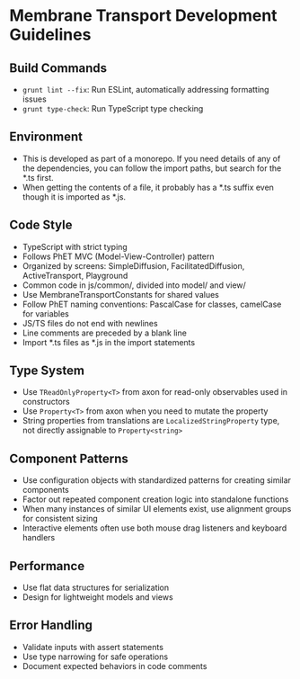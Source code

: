 # Membrane Transport Development Guidelines

## Build Commands
- `grunt lint --fix`: Run ESLint, automatically addressing formatting issues
- `grunt type-check`: Run TypeScript type checking

## Environment
- This is developed as part of a monorepo. If you need details of any of the dependencies, you can follow the import paths, but search for the *.ts first.
- When getting the contents of a file, it probably has a *.ts suffix even though it is imported as *.js.

## Code Style
- TypeScript with strict typing
- Follows PhET MVC (Model-View-Controller) pattern
- Organized by screens: SimpleDiffusion, FacilitatedDiffusion, ActiveTransport, Playground
- Common code in js/common/, divided into model/ and view/
- Use MembraneTransportConstants for shared values
- Follow PhET naming conventions: PascalCase for classes, camelCase for variables
- JS/TS files do not end with newlines
- Line comments are preceded by a blank line
- Import *.ts files as *.js in the import statements

## Type System
- Use `TReadOnlyProperty<T>` from axon for read-only observables used in constructors
- Use `Property<T>` from axon when you need to mutate the property
- String properties from translations are `LocalizedStringProperty` type, not directly assignable to `Property<string>`

## Component Patterns
- Use configuration objects with standardized patterns for creating similar components
- Factor out repeated component creation logic into standalone functions
- When many instances of similar UI elements exist, use alignment groups for consistent sizing
- Interactive elements often use both mouse drag listeners and keyboard handlers

## Performance
- Use flat data structures for serialization
- Design for lightweight models and views

## Error Handling
- Validate inputs with assert statements
- Use type narrowing for safe operations
- Document expected behaviors in code comments